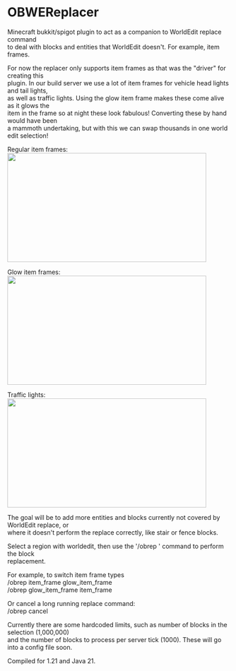 # OBWEReplacer
Minecraft bukkit/spigot plugin to act as a companion to WorldEdit replace command<br>
to deal with blocks and entities that WorldEdit doesn't. For example, item frames.<br>

For now the replacer only supports item frames as that was the "driver" for creating this<br>
plugin. In our build server we use a lot of item frames for vehicle head lights and tail lights,<br>
as well as traffic lights. Using the glow item frame makes these come alive as it glows the<br>
item in the frame so at night these look fabulous! Converting these by hand would have been<br>
a mammoth undertaking, but with this we can swap thousands in one world edit selection!<br>

Regular item frames:<br>
<img src="https://ob-mc.net/repo/2023-11-26_10.15.19.png" width="450" height="247">

Glow item frames:<br>
<img src="https://ob-mc.net/repo/2023-11-26_10.15.53.png" width="450" height="247">

Traffic lights:<br>
<img src="https://ob-mc.net/repo/2023-11-26_10.08.13.png" width="450" height="247">

The goal will be to add more entities and blocks currently not covered by WorldEdit replace, or<br>
where it doesn't perform the replace correctly, like stair or fence blocks.

Select a region with worldedit, then use the '/obrep <from> <to>' command to perform the block<br>
replacement. 

For example, to switch item frame types<br>
/obrep item_frame glow_item_frame<br>
/obrep glow_item_frame item_frame<br>

Or cancel a long running replace command:<br>
/obrep cancel

Currently there are some hardcoded limits, such as number of blocks in the selection (1,000,000)<br>
and the number of blocks to process per server tick (1000). These will go into a config file soon.<br>

Compiled for 1.21 and Java 21.
